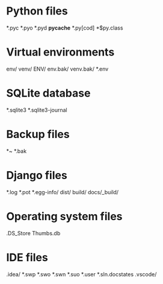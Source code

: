 # Python files
*.pyc
*.pyo
*.pyd
__pycache__
*.py[cod]
*$py.class

# Virtual environments
env/
venv/
ENV/
env.bak/
venv.bak/
*.env

# SQLite database
*.sqlite3
*.sqlite3-journal

# Backup files
*~
*.bak

# Django files
*.log
*.pot
*.egg-info/
dist/
build/
docs/_build/

# Operating system files
.DS_Store
Thumbs.db

# IDE files
.idea/
*.swp
*.swo
*.swn
*.suo
*.user
*.sln.docstates
.vscode/
